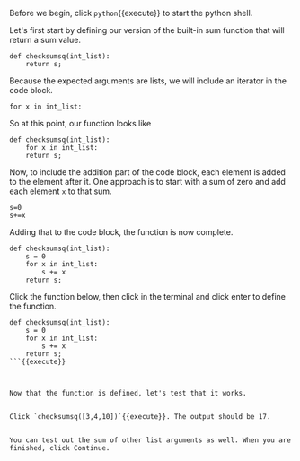 Before we begin, click `python`{{execute}} to start the python shell.


Let's first start by defining our version of the built-in sum function that will return a sum value.


```
def checksumsq(int_list):
    return s;
```


Because the expected arguments are lists, we will include an iterator in the code block.


```for x in int_list:```


So at this point, our function looks like


```
def checksumsq(int_list):
    for x in int_list:
    return s;
```


Now, to include the addition part of the code block, each element is added to the element after it. One approach is to start with a sum of zero and add each element `x` to that sum.


```
s=0
s+=x
```


Adding that to the code block, the function is now complete.


```
def checksumsq(int_list):
    s = 0
    for x in int_list:
        s += x
    return s;
```


Click the function below, then click in the terminal and click enter to define the function.


```
def checksumsq(int_list):
    s = 0
    for x in int_list:
        s += x
    return s;
```{{execute}}



Now that the function is defined, let's test that it works.


Click `checksumsq([3,4,10])`{{execute}}. The output should be 17.


You can test out the sum of other list arguments as well. When you are finished, click Continue.
